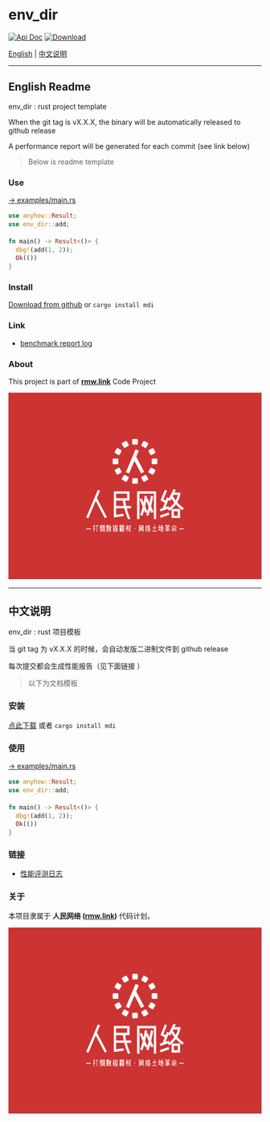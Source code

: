<!-- EDIT /Users/z/rmw/env_home/README.md -->

# env_dir

<a href="https://docs.rs/env_dir"><img src="https://img.shields.io/badge/RUST-API%20DOC-blue?style=for-the-badge&logo=docs.rs&labelColor=333" alt="Api Doc"></a>
<a href="https://github.com/rmw-lib/env_dir/releases"><img src="https://img.shields.io/badge/Download-EXE-090?style=for-the-badge&logo=rust&labelColor=333" alt="Download"></a>

[English](#english-readme) | [中文说明](#中文说明)

---

## English Readme

<!-- EDIT /Users/z/rmw/env_home/doc/en/readme.md -->

env_dir : rust project template

When the git tag is vX.X.X, the binary will be automatically released to github release

A performance report will be generated for each commit (see link below)

> Below is readme template

### Use

[→ examples/main.rs](examples/main.rs)

```rust
use anyhow::Result;
use env_dir::add;

fn main() -> Result<()> {
  dbg!(add(1, 2));
  Ok(())
}
```


### Install

[Download from github](https://github.com/rmw-lib/env_dir/releases) or `cargo install mdi`

### Link

* [benchmark report log](https://rmw-lib.github.io/env_dir/dev/bench/)

### About

This project is part of **[rmw.link](//rmw.link)** Code Project

![rmw.link logo](https://raw.githubusercontent.com/rmw-link/logo/master/rmw.red.bg.svg)

---

## 中文说明

<!-- EDIT /Users/z/rmw/env_home/doc/zh/readme.md -->

env_dir : rust 项目模板

当 git tag 为 vX.X.X 的时候，会自动发版二进制文件到 github release

每次提交都会生成性能报告（见下面链接 ）

> 以下为文档模板

### 安装

[点此下载](https://github.com/rmw-lib/env_dir/releases) 或者 `cargo install mdi`

### 使用

[→ examples/main.rs](examples/main.rs)

```rust
use anyhow::Result;
use env_dir::add;

fn main() -> Result<()> {
  dbg!(add(1, 2));
  Ok(())
}
```


### 链接

* [性能评测日志](https://rmw-lib.github.io/env_dir/dev/bench/)

### 关于

本项目隶属于 **人民网络 ([rmw.link](//rmw.link))** 代码计划。

![人民网络海报](https://raw.githubusercontent.com/rmw-link/logo/master/rmw.red.bg.svg)
